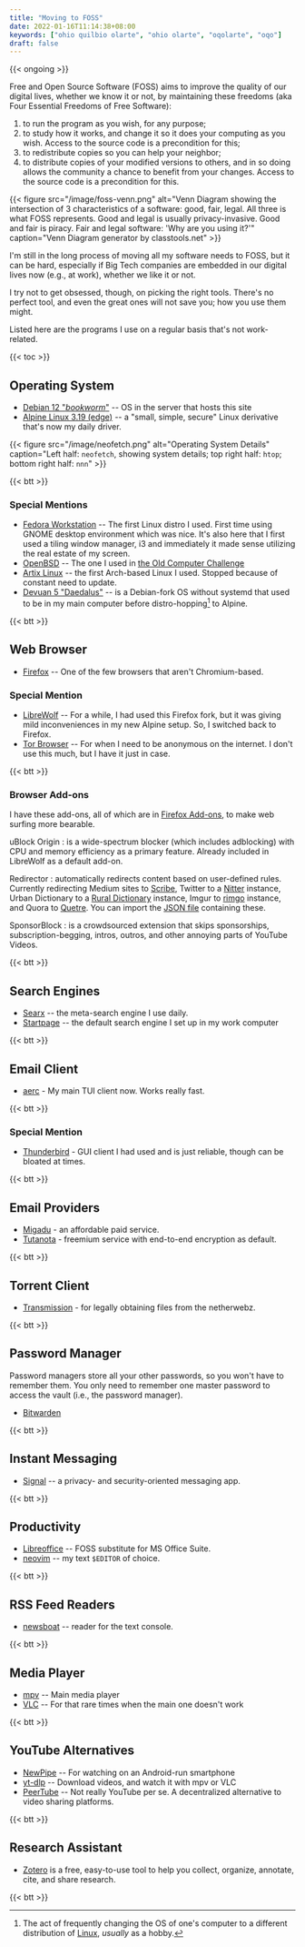 ```yaml
---
title: "Moving to FOSS"
date: 2022-01-16T11:14:38+08:00
keywords: ["ohio quilbio olarte", "ohio olarte", "oqolarte", "oqo"]
draft: false
---
```

{{< ongoing >}}

Free and Open Source Software (FOSS) aims to improve the quality of our
digital lives, whether we know it or not, by maintaining these freedoms
(aka Four Essential Freedoms of Free Software):

1. to run the program as you wish, for any purpose;
1. to study how it works, and change it so it does your computing as you wish.
   Access to the source code is a precondition for this;
1. to redistribute copies so you can help your neighbor;
1. to distribute copies of your modified versions to others, and in so doing
   allows the community a chance to benefit from your changes. Access to the
   source code is a precondition for this.


{{< figure src="/image/foss-venn.png" alt="Venn Diagram showing the intersection of 3 characteristics of a software: good, fair, legal. All three is what FOSS represents. Good and legal is usually privacy-invasive. Good and fair is piracy. Fair and legal software: 'Why are you using it?'" caption="Venn Diagram generator by classtools.net" >}}

I'm still in the long process of moving all my software needs to FOSS,
but it can be hard, especially if Big Tech companies
are embedded in our digital lives now (e.g., at work),
whether we like it or not.

I try not to get obsessed, though, on picking the right tools.
There's no perfect tool, and even the great ones will not save you;
how you use them might.

Listed here are the programs I use on a regular basis
that's not work-related.

{{< toc >}}
## Operating System

- [Debian 12 "*bookworm*"](https://www.debian.org/News/2023/20230610) -- OS in the server that
  hosts this site
- [Alpine Linux 3.19 (edge)](https://alpinelinux.org) -- a "small, simple, secure" Linux derivative that's now my daily driver.

{{< figure src="/image/neofetch.png" alt="Operating System Details" caption="Left half: `neofetch`, showing system details; top right half: `htop`; bottom right half: `nnn`" >}}

{{< btt >}}
### Special Mentions
- [Fedora Workstation](https://getfedora.org/en/workstation/) --
The first Linux distro I used.
First time using GNOME desktop environment which was nice.
It's also here that I first used a tiling window manager, i3
and immediately it made sense utilizing the real estate of my screen.
- [OpenBSD](https://www.openbsd.org/) -- The one I used in [the Old Computer Challenge](/old-computer)
- [Artix Linux](https://artixlinux.org/) -- the first Arch-based Linux
  I used. Stopped because of constant need to update.
- [Devuan 5 "Daedalus"](https://www.devuan.org/os/announce/daedalus-release-announce-2023-08-14) -- is a Debian-fork OS without systemd that used to be in my main computer before distro-hopping[^distro-hopping] to Alpine.

[^distro-hopping]: The act of frequently changing the OS of one's
computer to a different distribution of [Linux](https://en.wikipedia.org/wiki/Linux), *usually* as a hobby.

{{< btt >}}
## Web Browser

- [Firefox](https://www.mozilla.org/en-US/firefox/new/) -- One of the
  few browsers that aren't Chromium-based.

### Special Mention

- [LibreWolf](https://librewolf.net) -- For a while, I had used this
  Firefox fork, but it was giving mild inconveniences in my new Alpine
  setup. So, I switched back to Firefox.
- [Tor Browser](https://www.torproject.org) -- For when I need to be
  anonymous on the internet.
I don't use this much,
but I have it just in case.

{{< btt >}}
### Browser Add-ons
I have these add-ons, all of which are in [Firefox Add-ons](https://addons.mozilla.org/en-US/firefox/),
to make web surfing more bearable.

uBlock Origin
: is a wide-spectrum blocker
(which includes adblocking)
with CPU and memory efficiency as a primary feature.
Already included in LibreWolf as a default add-on.

Redirector
: automatically redirects content based on user-defined rules.
Currently redirecting Medium sites to [Scribe](https://scribe.rip),
Twitter to a [Nitter](https://nitter.kavin.rocks) instance,
Urban Dictionary to a [Rural Dictionary](https://codeberg.org/zortazert/rural-dictionary#headline-2)
instance,
Imgur to
[rimgo](https://codeberg.org/video-prize-ranch/rimgo#user-content-instances)
instance,
and Quora to [Quetre](https://github.com/zyachel/quetre#instances).
You can import the [JSON file](/Redirector.json) containing these.

SponsorBlock
: is a crowdsourced extension that skips sponsorships, subscription-begging, intros, outros, and
other annoying parts of YouTube Videos.

{{< btt >}}

## Search Engines
- [Searx](https://searx.be/) -- the meta-search engine I use daily.
- [Startpage](https://www.startpage.com/) -- the default search engine I set up
  in my work computer

{{< btt >}}
## Email Client

- [aerc](https://aerc-mail.org) - My main TUI client now.
Works really fast.

{{< btt >}}

### Special Mention

- [Thunderbird](https://www.thunderbird.net/) - GUI client I had
  used and is just reliable, though can be bloated at times.

{{< btt >}}

## Email Providers

- [Migadu](https://www.migadu.com/) - an affordable paid service.
- [Tutanota](https://tutanota.com/) - freemium service with end-to-end
  encryption as default.

{{< btt >}}
## Torrent Client

- [Transmission](https://transmissionbt.com/) - for legally obtaining
  files from the netherwebz.

{{< btt >}}
## Password Manager

Password managers store all your other passwords, so you won't have to remember
them.
You only need to remember one master password to access the vault (i.e., the
password manager).

- [Bitwarden](https://bitwarden.com/)

{{< btt >}}

## Instant Messaging

- [Signal](https://signal.org/) -- a privacy- and security-oriented
  messaging app.

{{< btt >}}
## Productivity
- [Libreoffice](https://www.libreoffice.org/) -- FOSS substitute for MS Office
  Suite.
- [neovim](https://neovim.io) -- my text `$EDITOR` of choice.

{{< btt >}}
## RSS Feed Readers
- [newsboat](https://newsboat.org/) -- reader for the text console.

{{< btt >}}
## Media Player
- [mpv](https://mpv.io) -- Main media player
- [VLC](https://www.videolan.org/) -- For that rare times when the main one
  doesn't work

{{< btt >}}
## YouTube Alternatives
- [NewPipe](https://newpipe.net/) -- For watching on an Android-run smartphone
- [yt-dlp](https://github.com/yt-dlp/yt-dlp) -- Download videos,
and watch it with mpv or VLC
- [PeerTube](https://joinpeertube.org/) -- Not really YouTube per se.
A decentralized alternative to video sharing platforms.

{{< btt >}}

## Research Assistant

- [Zotero](https://zotero.org) is a free, easy-to-use tool to help you collect, organize, annotate, cite, and share research.

{{< btt >}}
